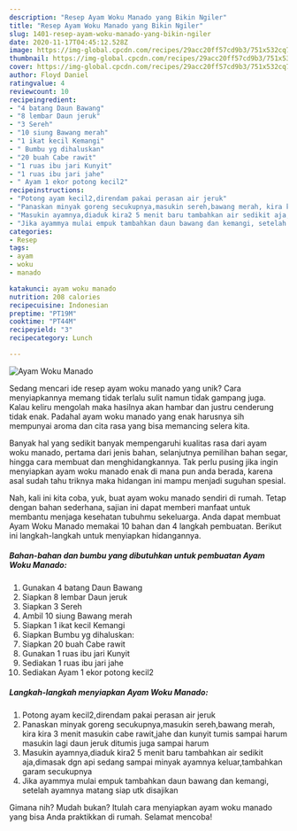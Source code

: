 ```yaml
---
description: "Resep Ayam Woku Manado yang Bikin Ngiler"
title: "Resep Ayam Woku Manado yang Bikin Ngiler"
slug: 1401-resep-ayam-woku-manado-yang-bikin-ngiler
date: 2020-11-17T04:45:12.528Z
image: https://img-global.cpcdn.com/recipes/29acc20ff57cd9b3/751x532cq70/ayam-woku-manado-foto-resep-utama.jpg
thumbnail: https://img-global.cpcdn.com/recipes/29acc20ff57cd9b3/751x532cq70/ayam-woku-manado-foto-resep-utama.jpg
cover: https://img-global.cpcdn.com/recipes/29acc20ff57cd9b3/751x532cq70/ayam-woku-manado-foto-resep-utama.jpg
author: Floyd Daniel
ratingvalue: 4
reviewcount: 10
recipeingredient:
- "4 batang Daun Bawang"
- "8 lembar Daun jeruk"
- "3 Sereh"
- "10 siung Bawang merah"
- "1 ikat kecil Kemangi"
- " Bumbu yg dihaluskan"
- "20 buah Cabe rawit"
- "1 ruas ibu jari Kunyit"
- "1 ruas ibu jari jahe"
- " Ayam 1 ekor potong kecil2"
recipeinstructions:
- "Potong ayam kecil2,direndam pakai perasan air jeruk"
- "Panaskan minyak goreng secukupnya,masukin sereh,bawang merah, kira kira 3 menit masukin cabe rawit,jahe dan kunyit tumis sampai harum masukin lagi daun jeruk ditumis juga sampai harum"
- "Masukin ayamnya,diaduk kira2 5 menit baru tambahkan air sedikit aja,dimasak dgn api sedang sampai minyak ayamnya keluar,tambahkan garam secukupnya"
- "Jika ayammya mulai empuk tambahkan daun bawang dan kemangi, setelah ayamnya matang siap utk disajikan"
categories:
- Resep
tags:
- ayam
- woku
- manado

katakunci: ayam woku manado 
nutrition: 208 calories
recipecuisine: Indonesian
preptime: "PT19M"
cooktime: "PT44M"
recipeyield: "3"
recipecategory: Lunch

---
```



![Ayam Woku Manado](https://img-global.cpcdn.com/recipes/29acc20ff57cd9b3/751x532cq70/ayam-woku-manado-foto-resep-utama.jpg)

Sedang mencari ide resep ayam woku manado yang unik? Cara menyiapkannya memang tidak terlalu sulit namun tidak gampang juga. Kalau keliru mengolah maka hasilnya akan hambar dan justru cenderung tidak enak. Padahal ayam woku manado yang enak harusnya sih mempunyai aroma dan cita rasa yang bisa memancing selera kita.

Banyak hal yang sedikit banyak mempengaruhi kualitas rasa dari ayam woku manado, pertama dari jenis bahan, selanjutnya pemilihan bahan segar, hingga cara membuat dan menghidangkannya. Tak perlu pusing jika ingin menyiapkan ayam woku manado enak di mana pun anda berada, karena asal sudah tahu triknya maka hidangan ini mampu menjadi suguhan spesial.




Nah, kali ini kita coba, yuk, buat ayam woku manado sendiri di rumah. Tetap dengan bahan sederhana, sajian ini dapat memberi manfaat untuk membantu menjaga kesehatan tubuhmu sekeluarga. Anda dapat membuat Ayam Woku Manado memakai 10 bahan dan 4 langkah pembuatan. Berikut ini langkah-langkah untuk menyiapkan hidangannya.

<!--inarticleads1-->

##### Bahan-bahan dan bumbu yang dibutuhkan untuk pembuatan Ayam Woku Manado:

1. Gunakan 4 batang Daun Bawang
1. Siapkan 8 lembar Daun jeruk
1. Siapkan 3 Sereh
1. Ambil 10 siung Bawang merah
1. Siapkan 1 ikat kecil Kemangi
1. Siapkan  Bumbu yg dihaluskan:
1. Siapkan 20 buah Cabe rawit
1. Gunakan 1 ruas ibu jari Kunyit
1. Sediakan 1 ruas ibu jari jahe
1. Sediakan  Ayam 1 ekor potong kecil2




<!--inarticleads2-->

##### Langkah-langkah menyiapkan Ayam Woku Manado:

1. Potong ayam kecil2,direndam pakai perasan air jeruk
1. Panaskan minyak goreng secukupnya,masukin sereh,bawang merah, kira kira 3 menit masukin cabe rawit,jahe dan kunyit tumis sampai harum masukin lagi daun jeruk ditumis juga sampai harum
1. Masukin ayamnya,diaduk kira2 5 menit baru tambahkan air sedikit aja,dimasak dgn api sedang sampai minyak ayamnya keluar,tambahkan garam secukupnya
1. Jika ayammya mulai empuk tambahkan daun bawang dan kemangi, setelah ayamnya matang siap utk disajikan




Gimana nih? Mudah bukan? Itulah cara menyiapkan ayam woku manado yang bisa Anda praktikkan di rumah. Selamat mencoba!
